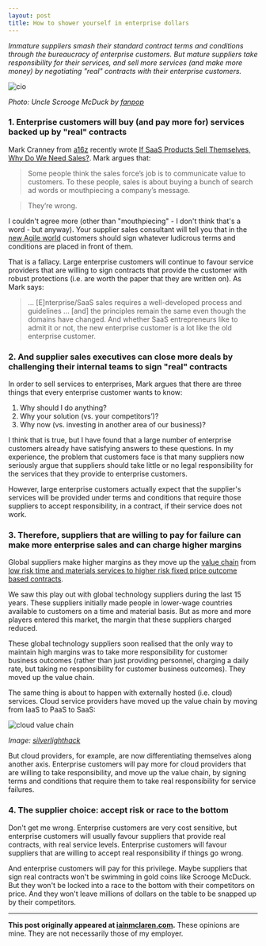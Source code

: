 ```yaml
---
layout: post
title: How to shower yourself in enterprise dollars
---
```


*Immature suppliers smash their standard contract terms and conditions through the bureaucracy of enterprise customers. But mature suppliers take responsibility for their services, and sell more services (and make more money) by negotiating "real" contracts with their enterprise customers.*
 
![cio](http://iainmclaren.com/public/images/2015-02-18-mcduck.jpg)

*Photo: Uncle Scrooge McDuck by [fanpop](http://www.fanpop.com/clubs/uncle-scrooge-mcduck/images/35997717/title/money-swim-photo)*

### 1. Enterprise customers will buy (and pay more for) services backed up by "real" contracts

Mark Cranney from [a16z](http://a16z.com) recently wrote [If SaaS Products Sell Themselves, Why Do We Need Sales?](http://a16z.com/2014/05/30/selling-saas-products-dont-sell-themselves/).  Mark argues that:

> Some people think the sales force’s job is to communicate value to customers. To these people, sales is about buying a bunch of search ad words or mouthpiecing a company’s message.

> They’re wrong.

I couldn't agree more (other than "mouthpiecing" - I don't think that's a word - but anyway).  Your supplier sales consultant will tell you that in the [new Agile world](http://iainmclaren.com/2015/01/28/agile/) customers should sign whatever ludicrous terms and conditions are placed in front of them.  

That is a fallacy.  Large enterprise customers will continue to favour service providers that are willing to sign contracts that provide the customer with robust protections (i.e. are worth the paper that they are written on).  As Mark says:

> ... [E]nterprise/SaaS sales requires a well-developed process and guidelines ... [and] the principles remain the same even though the domains have changed. And whether SaaS entrepreneurs like to admit it or not, the new enterprise customer is a lot like the old enterprise customer.

### 2. And supplier sales executives can close more deals by challenging their internal teams to sign "real" contracts

In order to sell services to enterprises, Mark argues that there are three things that every enterprise customer wants to know: 

1. Why should I do anything?
2. Why your solution (vs. your competitors’)?
3. Why now (vs. investing in another area of our business)?

I think that is true, but I have found that a large number of enterprise customers already have satisfying answers to these questions.  In my experience, the problem that customers face is that many suppliers now seriously argue that suppliers should take little or no legal responsibility for the services that they provide to enterprise customers. 

However, large enterprise customers actually expect that the supplier's services will be provided under terms and conditions that require those suppliers to accept responsibility, in a contract, if their service does not work.

### 3. Therefore, suppliers that are willing to pay for failure can make more enterprise sales and can charge higher margins

Global suppliers make higher margins as they move up the [value chain](http://en.wikipedia.org/wiki/Value_chain) from [low risk time and materials services to higher risk fixed price outcome based contracts](http://iainmclaren.com/2015/02/04/contracttypes/).  

We saw this play out with global technology suppliers during the last 15 years.  These suppliers initially made people in lower-wage countries available to customers on a time and material basis.  But as more and more players entered this market, the margin that these suppliers charged reduced.  

These global technology suppliers soon realised that the only way to maintain high margins was to take more responsibility for customer business outcomes (rather than just providing personnel, charging a daily rate, but taking no responsibility for customer business outcomes).  They moved up the value chain.

The same thing is about to happen with externally hosted (i.e. cloud) services.  Cloud service providers have moved up the value chain by moving from IaaS to PaaS to SaaS:

![cloud value chain](http://iainmclaren.com/public/images/2015-02-18-xaas.png)

*Image: [silverlighthack](http://www.silverlighthack.com/post/2011/02/27/IaaS-PaaS-and-SaaS-Terms-Explained-and-Defined.aspx)*

But cloud providers, for example, are now differentiating themselves along another axis.  Enterprise customers will pay more for cloud providers that are willing to take responsibility, and move up the value chain, by signing terms and conditions that require them to take real responsibility for service failures. 

### 4. The supplier choice: accept risk or race to the bottom

Don't get me wrong.  Enterprise customers are very cost sensitive, but enterprise customers will usually favour suppliers that provide real contracts, with real service levels.  Enterprise customers will favour suppliers that are willing to accept real responsibility if things go wrong.

And enterprise customers will pay for this privilege.  Maybe suppliers that sign real contracts won't be swimming in gold coins like Scrooge McDuck.  But they won't be locked into a race to the bottom with their competitors on price.  And they won't leave millions of dollars on the table to be snapped up by their competitors.

---

**This post originally appeared at [iainmclaren.com](http://iainmclaren.com).**  These opinions are mine.  They are not necessarily those of my employer.